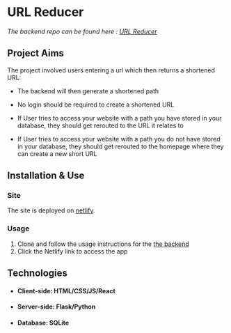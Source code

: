 # URL Reducer

*The backend repo can be found here : [URL Reducer](https://github.com/Mounaiyk/URL_shortener_backend)*

## Project Aims

The project involved users entering a url which then returns a shortened URL:

- The backend will then generate a shortened path 

- No login should be required to create a shortened URL

- If User tries to access your website with a path you have stored in your database, they should get rerouted to the URL it relates to

- If User tries to access your website with a path you do not have stored in your database, they should get rerouted to the homepage where they can create a new short URL

## Installation & Use

### Site

The site is deployed on [netlify](https://reduceurl.netlify.app/).

### Usage
1. Clone and follow the usage instructions for the [the backend](https://github.com/Mounaiyk/URL_shortener_backend) 
2. Click the Netlify link to access the app

## Technologies

- #### Client-side: HTML/CSS/JS/React
- #### Server-side: Flask/Python
- #### Database: SQLite
